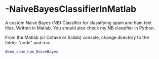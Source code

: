 # -NaiveBayesClassifierInMatlab
A custom Naive Bayes (NB) Classifier for classifying spam and ham text files. Written in Matlab. You should also check my NB classifier in Python.

From the Matlab (or Octave or Scilab) console, change directory to the folder "code" and run:
```matlab
demo_spam_ham_NaiveBayes
```
